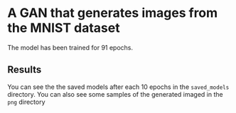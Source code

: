# A GAN that generates images from the MNIST dataset
The model has been trained for 91 epochs.

## Results
You can see the the saved models after each 10 epochs in the `saved_models`
directory.
You can also see some samples of the generated imaged in the `png` directory
